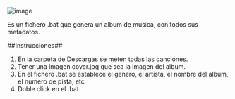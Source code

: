 ![image](https://github.com/raifenoll95/generator_Album_Music/assets/25900329/d5a69de0-8acf-4f46-9026-4e299017c3ab)

Es un fichero .bat que genera un album de musica, con todos sus metadatos.

##Instrucciones##

1. En la carpeta de Descargas se meten todas las canciones.
2. Tener una imagen cover.jpg que sea la imagen del album.
3. En el fichero .bat se establece el genero, el artista, el nombre del album, el numero de pista, etc
4. Doble click en el .bat
